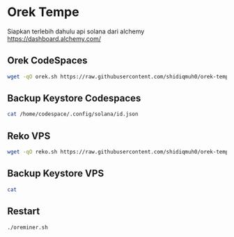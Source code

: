 # Orek Tempe

Siapkan terlebih dahulu api solana dari alchemy https://dashboard.alchemy.com/

## Orek CodeSpaces

```bash
wget -qO orek.sh https://raw.githubusercontent.com/shidiqmuh0/orek-tempe/main/orek-tempe.sh; chmod +x orek.sh; ./orek.sh
```

## Backup Keystore Codespaces
```bash
cat /home/codespace/.config/solana/id.json
```

## Reko VPS

```bash
wget -qO reko.sh https://raw.githubusercontent.com/shidiqmuh0/orek-tempe/main/reko.sh; chmod +x reko.sh; ./reko.sh
```

## Backup Keystore VPS
```bash
cat 
```

## Restart

```bash
./oreminer.sh
```
